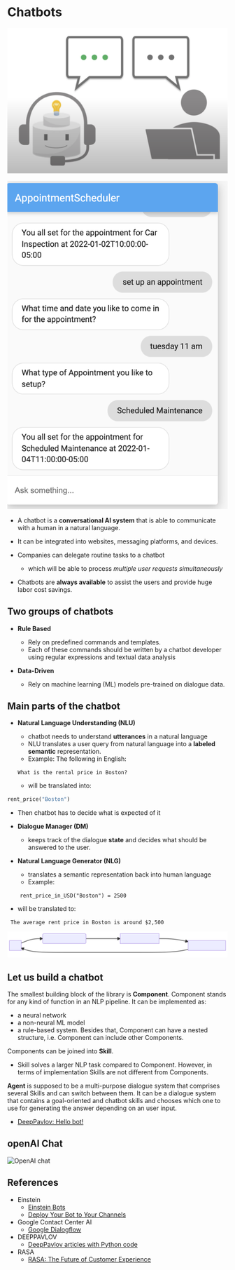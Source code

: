 # Chatbots

![chatbot](img/chatbots/chatbot-1.png)

![Demo appointment type-2](img/chatbots/df-appt-type-2.png)


- A chatbot is a **conversational AI system** that is able to communicate with a human in a natural language.
- It can be integrated into websites, messaging platforms, and devices.

- Companies can delegate routine tasks to a chatbot
    -  which will be able to process *multiple user requests simultaneously*

- Chatbots are **always available** to assist the users and provide huge labor cost savings.


## Two groups of chatbots

- **Rule Based**
    - Rely on predefined commands and templates. 
    - Each of these commands should be written by a chatbot developer using regular expressions and textual data analysis

- **Data-Driven**
    - Rely on machine learning (ML) models pre-trained on dialogue data.

## Main parts of the chatbot

- **Natural Language Understanding (NLU)**
    - chatbot needs to understand **utterances** in a natural language
    - NLU translates a user query from natural language into a **labeled semantic** representation.
    - Example: The following in English:
    ```
    What is the rental price in Boston?
    ```

    - will be translated into:

```py
rent_price("Boston")
``` 

- Then chatbot has to decide what is expected of it

-  **Dialogue Manager (DM)**
    -  keeps track of the dialogue **state** and decides what should be answered to the user. 

-  **Natural Language Generator (NLG)**
    - translates a semantic representation back into human language
    - Example:

```
    rent_price_in_USD("Boston") = 2500
``` 
- will be translated to:
```
 The average rent price in Boston is around $2,500

``` 

![chatbot components](img/chatbots/chatbot-1.svg)

## Let us build a chatbot

The smallest building block of the library is **Component**. 
Component stands for any kind of function in an NLP pipeline. 
It can be implemented as: 
- a neural network
- a non-neural ML model 
- a rule-based system. 
Besides that, Component can have a nested structure, i.e. Component can include other Components.

Components can be joined into **Skill**. 
- Skill solves a larger NLP task compared to Component. However, in terms of implementation Skills are not different from Components. 

**Agent** is supposed to be a multi-purpose dialogue system that comprises several Skills and can switch between them. It can be a dialogue system that contains a goal-oriented and chatbot skills and chooses which one to use for generating the answer depending on an user input.




- [DeepPavlov: Hello bot! ](https://colab.research.google.com/github/deepmipt/dp_notebooks/blob/master/DP_hello_bot.ipynb)



## openAI Chat
![OpenAI chat](https://raw.githubusercontent.com/mohan-chinnappan-n/ml-book-assets/master/openAI/openAI-chat-1.webm.gif)


## References
- Einstein
    - [Einstein Bots](https://help.salesforce.com/s/articleView?id=sf.bots_service_intro.htm&type=5)
    - [Deploy Your Bot to Your Channels](https://help.salesforce.com/s/articleView?id=sf.bots_service_deploy_to_channels.htm&type=5)
- Google Contact Center AI
    - [Google Dialogflow](https://cloud.google.com/dialogflow)
- DEEPPAVLOV
    - [DeepPavlov articles with Python code](https://github.com/deepmipt/dp_notebooks)
- RASA
    - [RASA: The Future of Customer Experience](https://rasa.com/)